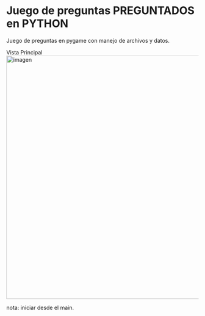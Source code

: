 # Juego de preguntas PREGUNTADOS en PYTHON
Juego de preguntas en pygame con manejo de archivos y datos.

Vista Principal
<img width="807" height="637" alt="imagen" src="https://github.com/user-attachments/assets/fa6b9449-ae3c-41bf-abc0-69d204d9b792" />

nota: iniciar desde el main.
